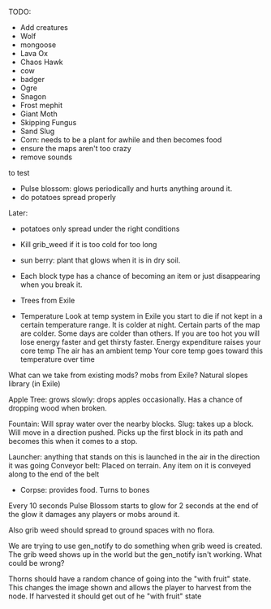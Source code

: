 TODO:
- Add creatures
- Wolf
- mongoose
- Lava Ox
- Chaos Hawk
- cow
- badger
- Ogre
- Snagon
- Frost mephit
- Giant Moth
- Skipping Fungus
- Sand Slug
- Corn: needs to be a plant for awhile and then becomes food
- ensure the maps aren't too crazy
- remove sounds


to test
- Pulse blossom: glows periodically and hurts anything around it.
- do potatoes spread properly


Later:
- potatoes only spread under the right conditions
- Kill grib_weed if it is too cold for too long
- sun berry: plant that glows when it is in dry soil.


- Each block type has a chance of becoming an item or just disappearing when you break it.
- Trees from Exile
- Temperature
    Look at temp system in Exile
    you start to die if not kept in a certain temperature range. It is colder at night. Certain parts of the map are colder. Some days are colder than others. If you are too hot you will lose energy faster and get thirsty faster.
    Energy expenditure raises your core temp
    The air has an ambient temp
    Your core temp goes toward this temperature over time

What can we take from existing mods?
mobs from Exile?
Natural slopes library (in Exile)

Apple Tree: grows slowly: drops apples occasionally. Has a chance of dropping wood when broken.

Fountain: Will spray water over the nearby blocks.
Slug: takes up a block. Will move in a direction pushed. Picks up the first block in its path and becomes this when it comes to a stop.

Launcher: anything that stands on this is launched in the air in the direction it was going
Conveyor belt: Placed on terrain. Any item on it is conveyed along to the end of the belt

-   Corpse: provides food. Turns to bones

Every 10 seconds Pulse Blossom starts to glow for 2 seconds at the end of the glow it damages any players or mobs around it.


Also grib weed should spread to ground spaces with no flora.

We are trying to use gen_notify to do something when grib weed is created. The grib weed shows up in the world but the gen_notify isn't working. What could be wrong?


Thorns should have a random chance of going into the "with fruit" state. This changes the image shown and allows the player to harvest from the node. If harvested it should get out of he "with fruit" state
